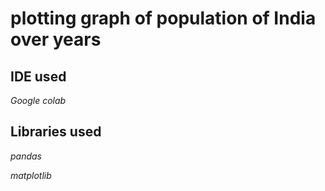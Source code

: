 

# plotting graph of population of India over years

## IDE used
*Google colab*

## Libraries used
*pandas*

*matplotlib*
